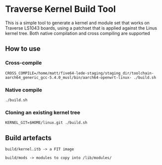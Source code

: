 # Traverse Kernel Build Tool

This is a simple tool to generate a kernel and module set that works on Traverse LS1043 boards, using a patchset that is applied against the Linus kernel tree.
Both native compilation and cross compiling are supported

## How to use
### Cross-compile
```
CROSS_COMPILE=/home/matt/five64-lede-staging/staging_dir/toolchain-aarch64_generic_gcc-5.4.0_musl/bin/aarch64-openwrt-linux- ./build.sh
```
### Native compile
```
./build.sh
```
### Cloning an existing kernel tree
```
KERNEL_GIT=$HOME/linux.git ./build.sh
```
## Build artefacts
```
build/kernel.itb -> a FIT image

build/mods -> modules to copy into /lib/modules/

```
